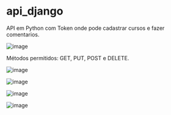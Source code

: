 # api_django

API em Python com Token onde pode cadastrar cursos e fazer comentarios.

![image](https://user-images.githubusercontent.com/99411247/174680972-db8f4629-242e-4c9c-a6a2-586bead1f374.png)

Métodos permitidos: GET, PUT, POST e DELETE.

![image](https://user-images.githubusercontent.com/99411247/174681033-1acbbeb1-33be-4673-965e-66a8e3585bf6.png)


![image](https://user-images.githubusercontent.com/99411247/174681101-a5d7f72c-613d-4099-b8c9-0e156683739b.png)


![image](https://user-images.githubusercontent.com/99411247/174681120-421b909f-c095-4ee1-bf8a-36e7d95467a4.png)

![image](https://user-images.githubusercontent.com/99411247/174681160-fd499ba3-d0a3-44ae-8e5c-90b618e5ad32.png)

